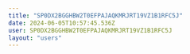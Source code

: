 ```yaml
---
title: "SP0DX2BGGHBW2T0EFPAJAQKMRJRT19VZ1B1RFC5J"
date: 2024-06-05T10:57:45.536Z
user: SP0DX2BGGHBW2T0EFPAJAQKMRJRT19VZ1B1RFC5J
layout: "users"
---
```

    